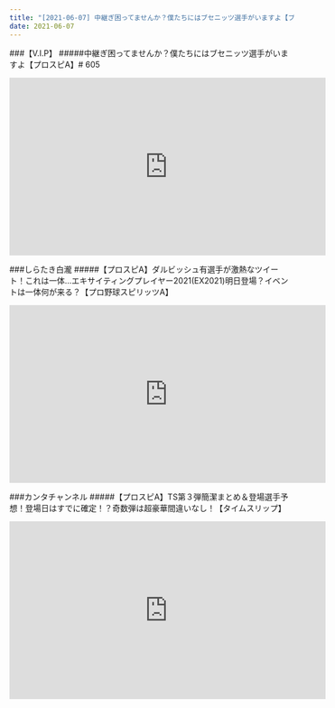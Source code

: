 ```yaml
---
title: "[2021-06-07] 中継ぎ困ってませんか？僕たちにはブセニッツ選手がいますよ【プロスピA】# 605 他"
date: 2021-06-07
---
```

###【V.I.P】
#####中継ぎ困ってませんか？僕たちにはブセニッツ選手がいますよ【プロスピA】# 605
<iframe width="560" height="315" src="https://www.youtube.com/embed/PUko4AOIZvg" frameborder="0" allow="accelerometer; autoplay; clipboard-write; encrypted-media; gyroscope; picture-in-picture" allowfullscreen></iframe>

###しらたき白瀧
#####【プロスピA】ダルビッシュ有選手が激熱なツイート！これは一体…エキサイティングプレイヤー2021(EX2021)明日登場？イベントは一体何が来る？【プロ野球スピリッツA】
<iframe width="560" height="315" src="https://www.youtube.com/embed/vOP1hLFZTa0" frameborder="0" allow="accelerometer; autoplay; clipboard-write; encrypted-media; gyroscope; picture-in-picture" allowfullscreen></iframe>

###カンタチャンネル
#####【プロスピA】TS第３弾簡潔まとめ＆登場選手予想！登場日はすでに確定！？奇数弾は超豪華間違いなし！【タイムスリップ】
<iframe width="560" height="315" src="https://www.youtube.com/embed/4scD8Ci6ig0" frameborder="0" allow="accelerometer; autoplay; clipboard-write; encrypted-media; gyroscope; picture-in-picture" allowfullscreen></iframe>

